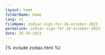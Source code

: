 ```yaml
---
layout: home
folderName: home
lang: nl
fileName: zodiac-sign-for-26-october-2023
permalink: zodiac-sign-for-26-october-2023
date: 26-10-2023
---
```

{% include zodiac.html %}
